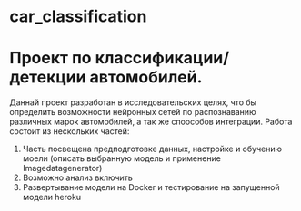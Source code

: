 # car_classification
# Проект по классификации/детекции автомобилей.

Даннай проект разработан в исследовательских целях, что бы определить возможности нейронных сетей по распознаванию различных марок автомобилей, а так же споособов интеграции. 
Работа состоит из нескольких частей:
1. Часть посвещена предподготовке данных, настройке и обучению моели (описать выбранную модель и применение Imagedatagenerator)
2. Возможно анализ включить
3. Развертывание модели на  Docker и тестирование на запущенной модели heroku

